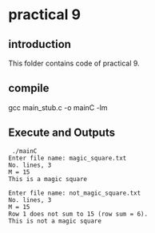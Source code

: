 # practical 9

## introduction
This folder contains code of practical 9.

## compile
 gcc main_stub.c -o mainC -lm

## Execute and Outputs
```
 ./mainC
Enter file name: magic_square.txt
No. lines, 3
M = 15
This is a magic square

Enter file name: not_magic_square.txt
No. lines, 3
M = 15
Row 1 does not sum to 15 (row sum = 6).
This is not a magic square
```
